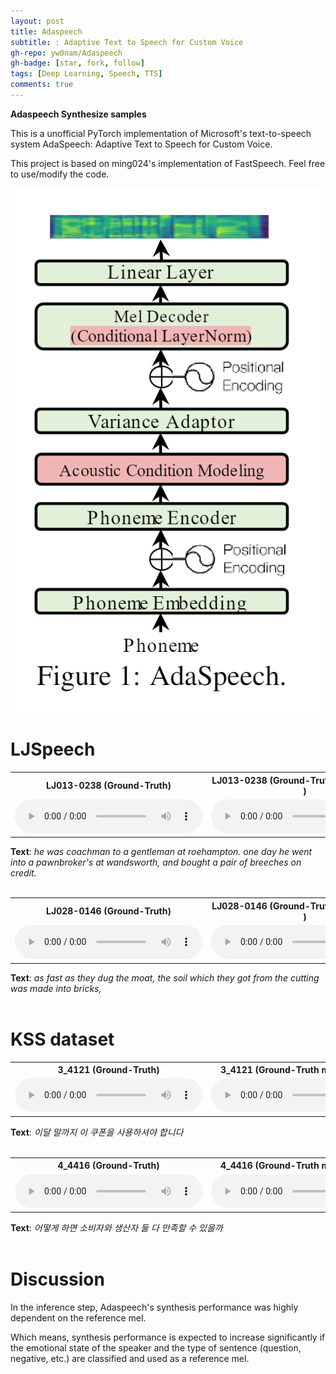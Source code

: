 ```yaml
---
layout: post
title: Adaspeech
subtitle: : Adaptive Text to Speech for Custom Voice
gh-repo: yw0nam/Adaspeech
gh-badge: [star, fork, follow]
tags: [Deep Learning, Speech, TTS]
comments: true
---
```


 **Adaspeech Synthesize samples**

This is a unofficial PyTorch implementation of Microsoft's text-to-speech system AdaSpeech: Adaptive Text to Speech for Custom Voice.

This project is based on ming024's implementation of FastSpeech. Feel free to use/modify the code.

<center>
  <img
    src="./../_data/2023/2023_02_10/model.png"
  />
</center>

# LJSpeech

<center>
<table>
    <tbody><tr>
      <th style="text-align: center">LJ013-0238 (Ground-Truth) </th>
      <th style="text-align: center">LJ013-0238 (Ground-Truth mel + Vocoder ) </th>
      <th style="text-align: center">LJ013-0238 (Synthesized mel + Vocoder) </th>
    </tr>
    <tr>
      <td style="text-align: center"><audio controls="controls">
          <source src="../_data/2023/2023_02_10/wav/LJ013-0238.wav" autoplay="">
        </audio></td>
      <td style="text-align: center"><audio controls="controls">
          <source src="./../_data/2023/2023_02_10/wav/LJ013-0238_original_mel.wav" autoplay="">
        </audio></td>
      <td style="text-align: center"><audio controls="controls">
          <source src="./../_data/2023/2023_02_10/wav/LJ013-0238_synthesized.wav" autoplay="">
        </audio></td>
    </tr>
  </tbody></table>
</center>

<div><b>Text</b>: <em>he was coachman to a gentleman at roehampton. one day he went into a pawnbroker's at wandsworth, and bought a pair of breeches on credit.
    </em></div>

<br>

<center>
<table>
    <tbody><tr>
      <th style="text-align: center">LJ028-0146 (Ground-Truth) </th>
      <th style="text-align: center">LJ028-0146 (Ground-Truth mel + Vocoder ) </th>
      <th style="text-align: center">LJ028-0146 (Synthesized mel + Vocoder) </th>
    </tr>
    <tr>
      <td style="text-align: center"><audio controls="controls">
          <source src="../_data/2023/2023_02_10/wav/LJ028-0146.wav" autoplay="">
        </audio></td>
      <td style="text-align: center"><audio controls="controls">
          <source src="../_data/2023/2023_02_10/wav/LJ028-0146_original_mel.wav" autoplay="">
        </audio></td>
      <td style="text-align: center"><audio controls="controls">
          <source src="./../_data/2023/2023_02_10/wav/LJ028-0146_synthesized.wav" autoplay="">
        </audio></td>
    </tr>
  </tbody></table>
</center>

<div><b>Text</b>: <em>as fast as they dug the moat, the soil which they got from the cutting was made into bricks,
    </em></div>

<br>

# KSS dataset

<center>
<table>
    <tbody><tr>
      <th style="text-align: center">3_4121 (Ground-Truth) </th>
      <th style="text-align: center">3_4121 (Ground-Truth mel + Vocoder ) </th>
      <th style="text-align: center">3_4121 (Synthesized mel + Vocoder) </th>
    </tr>
    <tr>
      <td style="text-align: center"><audio controls="controls">
          <source src="../_data/2023/2023_02_10/wav/3_4121.wav" autoplay="">
        </audio></td>
      <td style="text-align: center"><audio controls="controls">
          <source src="./../_data/2023/2023_02_10/wav/3_4121_original_mel.wav" autoplay="">
        </audio></td>
      <td style="text-align: center"><audio controls="controls">
          <source src="./../_data/2023/2023_02_10/wav/3_4121_synthesized.wav" autoplay="">
        </audio></td>
    </tr>
  </tbody></table>
</center>

<div><b>Text</b>: <em>이달 말까지 이 쿠폰을 사용하셔야 합니다
    </em></div>
<br>
<center>
<table>
    <tbody><tr>
      <th style="text-align: center">4_4416 (Ground-Truth) </th>
      <th style="text-align: center">4_4416 (Ground-Truth mel + Vocoder ) </th>
      <th style="text-align: center">4_4416 (Synthesized mel + Vocoder) </th>
    </tr>
    <tr>
      <td style="text-align: center"><audio controls="controls">
          <source src="../_data/2023/2023_02_10/wav/4_4416.wav" autoplay="">
        </audio></td>
      <td style="text-align: center"><audio controls="controls">
          <source src="./../_data/2023/2023_02_10/wav/4_4416_original_mel.wav" autoplay="">
        </audio></td>
      <td style="text-align: center"><audio controls="controls">
          <source src="./../_data/2023/2023_02_10/wav/4_4416_synthesized.wav" autoplay="">
        </audio></td>
    </tr>
  </tbody></table>
</center>

<div><b>Text</b>: <em>어떻게 하면 소비자와 생산자 둘 다 만족할 수 있을까
    </em></div>

<br>

# Discussion

In the inference step, Adaspeech's synthesis performance was highly dependent on the reference mel.

Which means, synthesis performance is expected to increase significantly if the emotional state of the speaker and the type of sentence (question, negative, etc.) are classified and used as a reference mel.